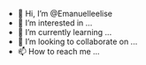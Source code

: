 - 👋 Hi, I’m @Emanuelleelise
- 👀 I’m interested in ...
- 🌱 I’m currently learning ...
- 💞️ I’m looking to collaborate on ...
- 📫 How to reach me ...

<!---
Emanuelleelise/manuelleelise é umt ✨ especial ✨ porque seu `README.md` (este arquivo) aparece no seu perfil do Gib
Você pode visualizar no link para dar uma clique nas suas alterações.
--->
